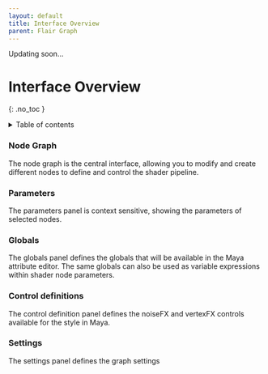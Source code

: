 ```yaml
---
layout: default
title: Interface Overview
parent: Flair Graph
---
```


<i class="fas fa-construction"></i> Updating soon...

# Interface Overview
{: .no_toc }

<details close markdown="block">
  <summary>
    Table of contents
  </summary>
  {: .text-delta }
1. TOC
{:toc}
</details>


### Node Graph
The node graph is the central interface, allowing you to modify and create different nodes to define and control the shader pipeline.

### Parameters
The parameters panel is context sensitive, showing the parameters of selected nodes.

### Globals
The globals panel defines the globals that will be available in the Maya attribute editor. The same globals can also be used as variable expressions within shader node parameters.

### Control definitions
The control definition panel defines the noiseFX and vertexFX controls available for the style in Maya.

### Settings
The settings panel defines the graph settings